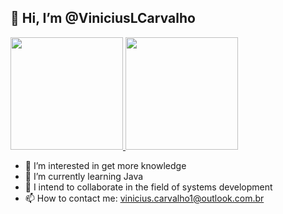 ## 👋 Hi, I’m @ViniciusLCarvalho
<div>
  <a href="https://github.com/ViniciusLCarvalho">
    <img height="180em" src="https://github-readme-stats.vercel.app/api?username=ViniciusLCarvalho&show_icons=true&theme=github_dark&include_all_commits=true&count_private=true"/>
    <img height="180em" src="https://github-readme-stats.vercel.app/api/top-langs/?username=ViniciusLCarvalho&theme=github_dark&count_private=true"/>
  </a>
</div>  

- 👀 I’m interested in get more knowledge
- 🌱 I’m currently learning Java
- 💞️ I intend to collaborate in the field of systems development
- 📫 How to contact me: vinicius.carvalho1@outlook.com.br

<!---
ViniciusLCarvalho/ViniciusLCarvalho is a ✨ special ✨ repository because its `README.md` (this file) appears on your GitHub profile.
You can click the Preview link to take a look at your changes.
--->
